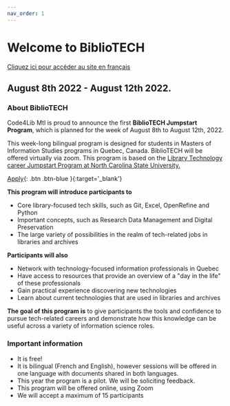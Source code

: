 ```yaml
---
nav_order: 1
---
```


# Welcome to BiblioTECH
[Cliquez ici pour accéder au site en français](https://code4libmontreal.github.io/Programme-BiblioTECH/) <br>
## August 8th 2022 - August 12th 2022.
### About BiblioTECH

Code4Lib Mtl is proud to announce the first **BiblioTECH Jumpstart Program**, which is planned for the week of August 8th to August 12th, 2022.  

This week-long bilingual program is designed for students in Masters of Information Studies programs in Quebec, Canada. BiblioTECH will be offered virtually via zoom. 
This program is based on the [Library Technology career Jumpstart Program at North Carolina State University.](https://www.lib.ncsu.edu/jumpstart)

[Apply](https://surveys.mcgill.ca/ls3/447491?lang=en){: .btn .btn-blue }{:target='_blank'}

**This program will introduce participants to**
* Core library-focused tech skills, such as Git, Excel, OpenRefine and Python
* Important concepts, such as Research Data Management and Digital Preservation
* The large variety of possibilities in the realm of tech-related jobs in libraries and archives

**Participants will also**
* Network with technology-focused information professionals in Quebec
* Have access to resources that provide an overview of a "day in the life" of these professionals
* Gain practical experience discovering new technologies
* Learn about current technologies that are used in libraries and archives

**The goal of this program is** to give participants the tools and confidence to pursue tech-related careers and demonstrate how this knowledge can be useful across a variety of information science roles.

### Important information
* It is free!
* It is bilingual (French and English), however sessions will be offered in one language with documents shared in both languages.
* This year the program is a pilot. We will be soliciting feedback.
* This program will be offered online, using Zoom
* We will accept a maximum of 15 participants

